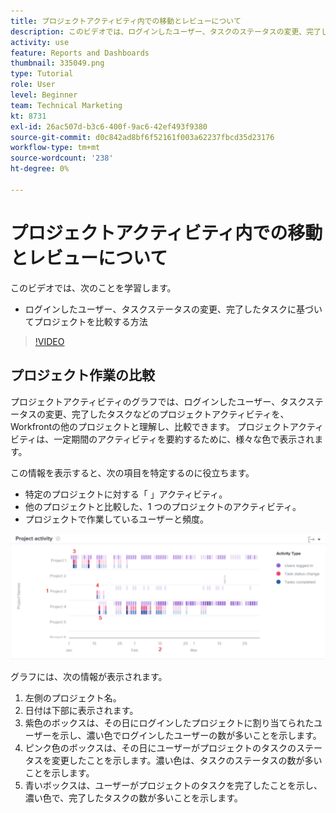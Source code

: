 ```yaml
---
title: プロジェクトアクティビティ内での移動とレビューについて
description: このビデオでは、ログインしたユーザー、タスクのステータスの変更、完了したタスクに基づいてプロジェクトを比較する方法を学びます。 [!DNL  Workfront].
activity: use
feature: Reports and Dashboards
thumbnail: 335049.png
type: Tutorial
role: User
level: Beginner
team: Technical Marketing
kt: 8731
exl-id: 26ac507d-b3c6-400f-9ac6-42ef493f9380
source-git-commit: d0c842ad8bf6f52161f003a62237fbcd35d23176
workflow-type: tm+mt
source-wordcount: '238'
ht-degree: 0%

---
```


# プロジェクトアクティビティ内での移動とレビューについて

このビデオでは、次のことを学習します。

* ログインしたユーザー、タスクステータスの変更、完了したタスクに基づいてプロジェクトを比較する方法

>[!VIDEO](https://video.tv.adobe.com/v/335049/?quality=12)

## プロジェクト作業の比較

プロジェクトアクティビティのグラフでは、ログインしたユーザー、タスクステータスの変更、完了したタスクなどのプロジェクトアクティビティを、Workfrontの他のプロジェクトと理解し、比較できます。 プロジェクトアクティビティは、一定期間のアクティビティを要約するために、様々な色で表示されます。

この情報を表示すると、次の項目を特定するのに役立ちます。

* 特定のプロジェクトに対する「 」アクティビティ。
* 他のプロジェクトと比較した、1 つのプロジェクトのアクティビティ。
* プロジェクトで作業しているユーザーと頻度。

![下の箇条書きで説明されている領域に番号が付いた、プロジェクトアクティビティを示す画像](assets/section-2-5.png)

グラフには、次の情報が表示されます。

1. 左側のプロジェクト名。
1. 日付は下部に表示されます。
1. 紫色のボックスは、その日にログインしたプロジェクトに割り当てられたユーザーを示し、濃い色でログインしたユーザーの数が多いことを示します。
1. ピンク色のボックスは、その日にユーザーがプロジェクトのタスクのステータスを変更したことを示します。濃い色は、タスクのステータスの数が多いことを示します。
1. 青いボックスは、ユーザーがプロジェクトのタスクを完了したことを示し、濃い色で、完了したタスクの数が多いことを示します。
